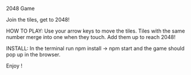 2048 Game

Join the tiles, get to 2048!

HOW TO PLAY: Use your arrow keys to move the tiles.
Tiles with the same number merge into one when they touch.
Add them up to reach 2048!


INSTALL:
In the terminal run npm install -> npm start and the game should pop up in the browser.

Enjoy !